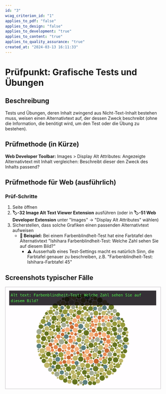 ```yaml
---
id: "3"
wcag_criterion_id: "1"
applies_to_pdf: "false"
applies_to_design: "false"
applies_to_development: "true"
applies_to_content: "true"
applies_to_quality_assurance: "true"
created_at: "2024-03-13 16:11:33"
---
```


# Prüfpunkt: Grafische Tests und Übungen

## Beschreibung

Tests und Übungen, deren Inhalt zwingend aus Nicht-Text-Inhalt bestehen muss, weisen einen Alternativtext auf, der dessen Zweck beschreibt (ohne die Information, die benötigt wird, um den Test oder die Übung zu bestehen).

## Prüfmethode (in Kürze)

**Web Developer Toolbar:** Images > Display Alt Attributes: Angezeigte Alternativtext mit Inhalt vergleichen: Beschreibt dieser den Zweck des Inhalts passend?

## Prüfmethode für Web (ausführlich)

### Prüf-Schritte

1. Seite öffnen
1. **🏷️-32 Image Alt Text Viewer Extension** ausführen (oder in **🏷️-51 Web Developer Extension** unter "Images" → "Display Alt Attributes" wählen)
1. Sicherstellen, dass solche Grafiken einen passenden Alternativtext aufweisen
    - **🙂 Beispiel:** Bei einem Farbenblindheit-Test hat eine Farbtafel den Alternativtext "Ishihara Farbenblindheit-Test: Welche Zahl sehen Sie auf diesem Bild?"
        - ⚠️ Ausserhalb eines Test-Settings macht es natürlich Sinn, die Farbtafel genauer zu beschreiben, z.B. "Farbenblindheit-Test: Ishihara-Farbtafel 45"

## Screenshots typischer Fälle

![Farbenblindheit-Test](images/farbenblindheit-test.png)